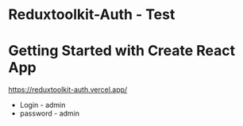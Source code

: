# Reduxtoolkit-Auth - Test
# Getting Started with Create React App
<https://reduxtoolkit-auth.vercel.app/>
- Login - admin
- password - admin

